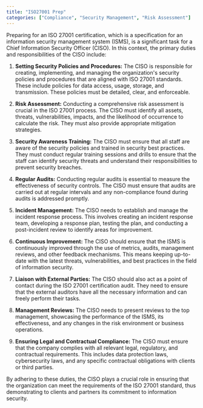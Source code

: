 ```yaml
---
title: "ISO27001 Prep"
categories: ["Compliance", "Security Management", "Risk Assessment"]
---
```


Preparing for an ISO 27001 certification, which is a specification for an
information security management system (ISMS), is a significant task for a Chief
Information Security Officer (CISO). In this context, the primary duties and
responsibilities of the CISO include:

1.  **Setting Security Policies and Procedures:** The CISO is responsible for
    creating, implementing, and managing the organization's security policies
    and procedures that are aligned with ISO 27001 standards. These include
    policies for data access, usage, storage, and transmission. These policies
    must be detailed, clear, and enforceable.

2.  **Risk Assessment:** Conducting a comprehensive risk assessment is crucial
    in the ISO 27001 process. The CISO must identify all assets, threats,
    vulnerabilities, impacts, and the likelihood of occurrence to calculate the
    risk. They must also provide appropriate mitigation strategies.

3.  **Security Awareness Training:** The CISO must ensure that all staff are
    aware of the security policies and trained in security best practices. They
    must conduct regular training sessions and drills to ensure that the staff
    can identify security threats and understand their responsibilities to
    prevent security breaches.

4.  **Regular Audits:** Conducting regular audits is essential to measure the
    effectiveness of security controls. The CISO must ensure that audits are
    carried out at regular intervals and any non-compliance found during audits
    is addressed promptly.

5.  **Incident Management:** The CISO needs to establish and manage the incident
    response process. This involves creating an incident response team,
    developing a response plan, testing the plan, and conducting a post-incident
    review to identify areas for improvement.

6.  **Continuous Improvement:** The CISO should ensure that the ISMS is
    continuously improved through the use of metrics, audits, management
    reviews, and other feedback mechanisms. This means keeping up-to-date with
    the latest threats, vulnerabilities, and best practices in the field of
    information security.

7.  **Liaison with External Parties:** The CISO should also act as a point of
    contact during the ISO 27001 certification audit. They need to ensure that
    the external auditors have all the necessary information and can freely
    perform their tasks.

8.  **Management Reviews:** The CISO needs to present reviews to the top
    management, showcasing the performance of the ISMS, its effectiveness, and
    any changes in the risk environment or business operations.

9.  **Ensuring Legal and Contractual Compliance:** The CISO must ensure that the
    company complies with all relevant legal, regulatory, and contractual
    requirements. This includes data protection laws, cybersecurity laws, and
    any specific contractual obligations with clients or third parties.


By adhering to these duties, the CISO plays a crucial role in ensuring that the
organization can meet the requirements of the ISO 27001 standard, thus
demonstrating to clients and partners its commitment to information security.